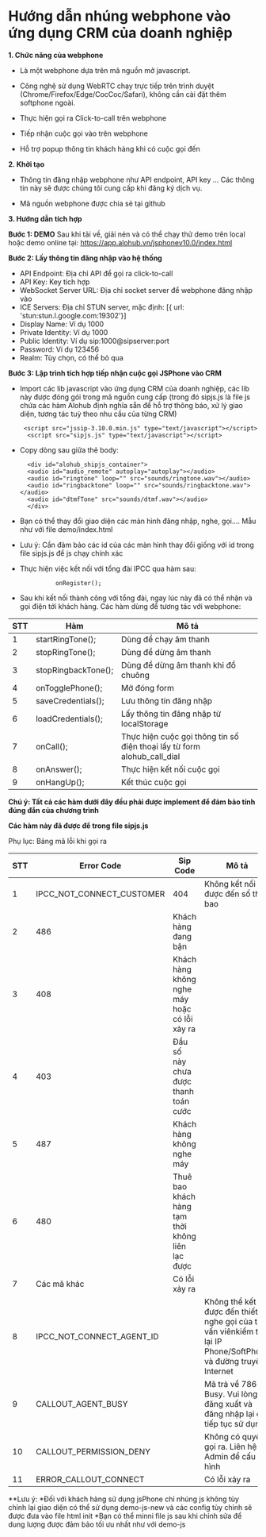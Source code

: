 # Hướng dẫn nhúng webphone vào ứng dụng CRM của doanh nghiệp

**1. Chức năng của webphone**

- Là một webphone dựa trên mã nguồn mở javascript.

- Công nghệ sử dụng WebRTC chạy trực tiếp trên trình duyệt (Chrome/Firefox/Edge/CocCoc/Safari), không cần cài đặt thêm softphone ngoài.

- Thực hiện gọi ra Click-to-call trên webphone

- Tiếp nhận cuộc gọi vào trên webphone
  
- Hỗ trợ popup thông tin khách hàng khi có cuộc gọi đến



**2. Khởi tạo**

- Thông tin đăng nhập webphone như API endpoint, API key ... Các thông tin này sẽ được chúng tôi cung cấp khi đăng ký dịch vụ.
  
- Mã nguồn webphone được chia sẻ tại github



**3. Hướng dẫn tích hợp**

**Bước 1: DEMO**
Sau khi tải về, giải nén và có thể chạy thử demo trên local hoặc demo online tại:
https://app.alohub.vn/jsphonev10.0/index.html

**Bước 2: Lấy thông tin đăng nhập vào hệ thống**

- API Endpoint: Địa chỉ API để gọi ra click-to-call
- API Key: Key tích hợp
- WebSocket Server URL: Địa chỉ socket server để webphone đăng nhập vào
- ICE Servers: Địa chỉ STUN server, mặc định: [{ url: 'stun:stun.l.google.com:19302'}]
- Display Name: Ví dụ 1000
- Private Identity: Ví dụ 1000
- Public Identity: Ví dụ sip:1000@sipserver:port
- Password: Ví dụ 123456
- Realm: Tùy chọn, có thể bỏ qua

**Bước 3: Lập trình tích hợp tiếp nhận cuộc gọi JSPhone vào CRM**

- Import các lib javascript vào ứng dụng CRM của doanh nghiệp, các lib này được đóng gói trong mã nguồn cung cấp (trong đó sipjs.js là file js chứa các hàm Alohub định nghĩa sẵn để hỗ trợ thông báo, xử lý giao diện, tương tác tuỳ theo nhu cầu của từng CRM)

       <script src="jssip-3.10.0.min.js" type="text/javascript"></script>
        <script src="sipjs.js" type="text/javascript"></script>

- Copy dòng sau giữa thẻ body:

        <div id="alohub_shipjs_container">
        <audio id="audio_remote" autoplay="autoplay"></audio>
        <audio id="ringtone" loop="" src="sounds/ringtone.wav"></audio>
        <audio id="ringbacktone" loop="" src="sounds/ringbacktone.wav"></audio>
        <audio id="dtmfTone" src="sounds/dtmf.wav"></audio>
        </div>
- Bạn có thể thay đổi giao diện các màn hình đăng nhập, nghe, gọi.... Mẫu như với file demo/index.html
- Lưu ý: Cần đảm bảo các id của các màn hình thay đổi giống với id trong file sipjs.js để js chạy chính xác
- Thực hiện việc kết nối với tổng đài IPCC qua hàm sau:

                onRegister();

- Sau khi kết nối thành công với tổng đài, ngay lúc này đã có thể nhận và gọi điện tới khách hàng. Các hàm dùng để tương tác với webphone:

| STT | Hàm                 | Mô tả                                                                    |
| --- |---------------------|--------------------------------------------------------------------------|
| 1 | startRingTone();    | Dùng để chạy âm thanh                                                    |
| 2 | stopRingTone();     | Dùng để dừng âm thanh                                                    |
| 3 | stopRingbackTone(); | Dùng để dừng âm thanh khi đổ chuông                                      |
| 4 | onTogglePhone();    | Mở đóng form                                                             |
| 5 | saveCredentials();  | Lưu thông tin đăng nhập                                                  |
| 6 | loadCredentials();  | Lấy thông tin đăng nhập từ localStorage                                  |
| 7 | onCall();           | Thực hiện cuộc gọi thông tin số điện thoại lấy từ form  alohub_call_dial |
| 8 | onAnswer();         | Thực hiện kết nối cuộc gọi                                               |
| 9 | onHangUp();         | Kết thúc cuộc gọi                                                        |

**Chú ý: Tất cả các hàm dưới đây đều phải được implement để đảm bảo tính đúng đắn của chương trình**

**Các hàm này đã được để trong file sipjs.js**

Phụ lục: Bảng mã lỗi khi gọi ra

| STT | Error Code | Sip Code | Mô tả |
| --- | --- | --- | --- |
| 1 | IPCC\_NOT\_CONNECT\_CUSTOMER | 404 | Không kết nối được đến số thuê bao |
| 2 | 486 | Khách hàng đang bận |
| 3 | 408 | Khách hàng không nghe máy hoặc có lỗi xảy ra |
| 4 | 403 | Đầu số này chưa được thanh toán cước |
| 5 | 487 | Khách hàng không nghe máy |
| 6 | 480 | Thuê bao khách hàng tạm thời không liên lạc được |
| 7 | Các mã khác | Có lỗi xảy ra |
| 8 | IPCC\_NOT\_CONNECT\_AGENT\_ID |   | Không thể kết nối được đến thiết bị nghe gọi của tư vấn viênkiểm tra lại IP Phone/SoftPhone và đường truyền Internet |
| 9 | CALLOUT\_AGENT\_BUSY |   | Mã trả về 786 - Busy. Vui lòng đăng xuất và đăng nhập lại để tiếp tục sử dụng. |
| 10 | CALLOUT\_PERMISSION\_DENY |   | Không có quyền gọi ra. Liên hệ Admin để cấu hình |
| 11 | ERROR\_CALLOUT\_CONNECT |   | Có lỗi xảy ra |

**Lưu ý: 
*Đối với khách hàng sử dụng jsPhone chỉ nhúng js không tùy chỉnh lại giao diện có thể sử dụng demo-js-new và các config tùy chỉnh sẽ được đưa vào file html init
*Bạn có thể minni file js sau khi chỉnh sửa để dung lượng được đảm bảo tối ưu nhất như với demo-js